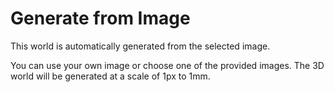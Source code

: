 # Generate from Image

This world is automatically generated from the selected image.

You can use your own image or choose one of the provided images. The 3D world will be generated at a scale of 1px to 1mm.
